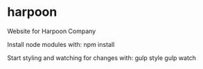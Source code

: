 # harpoon
Website for Harpoon Company

Install node modules with:
npm install

Start styling and watching for changes with:
gulp style
gulp watch
